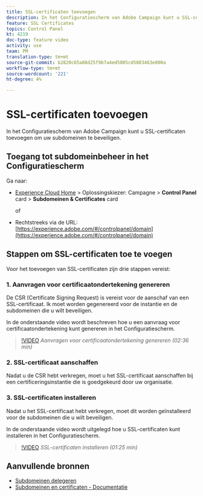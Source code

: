 ```yaml
---
title: SSL-certificaten toevoegen
description: In het Configuratiescherm van Adobe Campaign kunt u SSL-certificaten toevoegen om uw subdomeinen te beveiligen.
feature: SSL Certificates
topics: Control Panel
kt: 4219
doc-type: feature video
activity: use
team: PM
translation-type: tm+mt
source-git-commit: b2820c65a88d25f9b7a4ed5005cd5083463e000a
workflow-type: tm+mt
source-wordcount: '221'
ht-degree: 4%

---
```



# SSL-certificaten toevoegen

In het Configuratiescherm van Adobe Campaign kunt u SSL-certificaten toevoegen om uw subdomeinen te beveiligen.

## Toegang tot subdomeinbeheer in het Configuratiescherm

Ga naar:

* [Experience Cloud Home](https://experience.adobe.com/#/home) > Oplossingskiezer: Campagne > **Control Panel** card > **Subdomeinen &amp; Certificates** card

   of
* Rechtstreeks via de URL: [https://experience.adobe.com/#/controlpanel/domain](https://experience.adobe.com/#/controlpanel/domain)

## Stappen om SSL-certificaten toe te voegen

Voor het toevoegen van SSL-certificaten zijn drie stappen vereist:

### 1. Aanvragen voor certificaatondertekening genereren

De CSR (Certificate Signing Request) is vereist voor de aanschaf van een SSL-certificaat. Ik moet worden gegenereerd voor de instantie en de subdomeinen die u wilt beveiligen.

In de onderstaande video wordt beschreven hoe u een aanvraag voor certificaatondertekening kunt genereren in het Configuratiescherm.

>[!VIDEO](https://video.tv.adobe.com/v/31317?quality=12)
*Aanvragen voor certificaatondertekening genereren (02:36 min)*

### 2. SSL-certificaat aanschaffen

Nadat u de CSR hebt verkregen, moet u het SSL-certificaat aanschaffen bij een certificeringsinstantie die is goedgekeurd door uw organisatie.

### 3. SSL-certificaten installeren

Nadat u het SSL-certificaat hebt verkregen, moet dit worden geïnstalleerd voor de subdomeinen die u wilt beveiligen.

In de onderstaande video wordt uitgelegd hoe u SSL-certificaten kunt installeren in het Configuratiescherm.

>[!VIDEO](https://video.tv.adobe.com/v/31166?quality=12)
*SSL-certificaten installeren (01:25 min)*

## Aanvullende bronnen

* [Subdomeinen delegeren](/help/acc/monitoring-campaign-classic/control-panel/subdomain-delegation.md)
* [Subdomeinen en certificaten - Documentatie](https://docs.adobe.com/content/help/nl-NL/control-panel/using/subdomains-and-certificates/renewing-subdomain-certificate.html)
